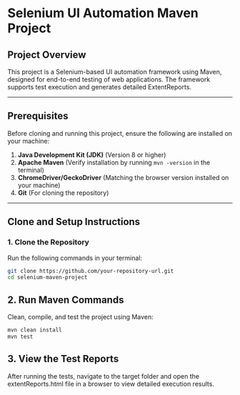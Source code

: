 # Selenium UI Automation Maven Project

## Project Overview
This project is a Selenium-based UI automation framework using Maven, designed for end-to-end testing of web applications. The framework supports test execution and generates detailed ExtentReports.

---

## Prerequisites
Before cloning and running this project, ensure the following are installed on your machine:
1. **Java Development Kit (JDK)** (Version 8 or higher)
2. **Apache Maven** (Verify installation by running `mvn -version` in the terminal)
3. **ChromeDriver/GeckoDriver** (Matching the browser version installed on your machine)
4. **Git** (For cloning the repository)

---

## Clone and Setup Instructions

### 1. Clone the Repository
Run the following commands in your terminal:
```bash
git clone https://github.com/your-repository-url.git
cd selenium-maven-project
```
## 2. Run Maven Commands
Clean, compile, and test the project using Maven:
```bash
mvn clean install
mvn test
```
## 3. View the Test Reports
After running the tests, navigate to the target folder and open the extentReports.html file in a browser to view detailed execution results.
